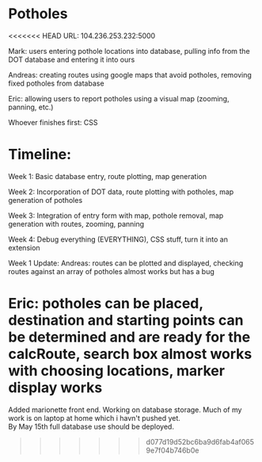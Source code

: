 
# Potholes
<<<<<<< HEAD
URL: 104.236.253.232:5000

Mark: users entering pothole locations into database, pulling info from the DOT database and entering it into ours

Andreas: creating routes using google maps that avoid potholes, removing fixed potholes from database

Eric: allowing users to report potholes using a visual map (zooming, panning, etc.)

Whoever finishes first: CSS

Timeline: 
===
Week 1: Basic database entry, route plotting, map generation

Week 2: Incorporation of DOT data, route plotting with potholes, map generation of potholes

Week 3: Integration of entry form with map, pothole removal, map generation with routes, zooming, panning

Week 4: Debug everything (EVERYTHING), CSS stuff, turn it into an extension 

Week 1 Update:
  Andreas: routes can be plotted and displayed, checking routes against an array of potholes almost works but has a bug
  
  Eric: potholes can be placed, destination and starting points can be determined and are ready for the calcRoute, search box almost works with choosing locations, marker display works
=======
Added marionette front end. 
Working on database storage. 
Much of my work is on laptop at home which i havn't pushed yet.  
By May 15th full database use should be deployed.
>>>>>>> d077d19d52bc6ba9d6fab4af0659e7f04b746b0e
